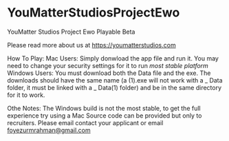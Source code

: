 # YouMatterStudiosProjectEwo
YouMatter Studios Project Ewo Playable Beta

Please read more about us at https://youmatterstudios.com 

How To Play:
Mac Users: Simply donwload the app file and run it. You may need to change your security settings for it to run *most stable platform*
Windows Users: You must download both the Data file and the exe. The downloads should have the same name (a (1).exe will not work with a _ Data folder, it must be linked with a _ Data(1) folder) and be in the same directory for it to work. 

Othe Notes:
The Windows build is not the most stable, to get the full experience try using a Mac
Source code can be provided but only to recruiters. Please email contact your applicant or email foyezurmrahman@gmail.com
